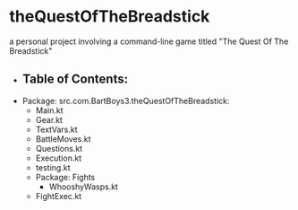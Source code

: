 # theQuestOfTheBreadstick
a personal project involving a command-line game titled "The Quest Of The Breadstick"

- Table of Contents:
    -
- Package: src.com.BartBoys3.theQuestOfTheBreadstick:
    - Main.kt
    - Gear.kt
    - TextVars.kt
    - BattleMoves.kt
    - Questions.kt
    - Execution.kt
    - testing.kt
    - Package: Fights
         - WhooshyWasps.kt    
    - FightExec.kt